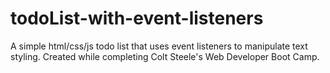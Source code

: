 # todoList-with-event-listeners
A simple html/css/js todo list that uses event listeners to manipulate text styling. Created while completing Colt Steele's Web Developer Boot Camp.
